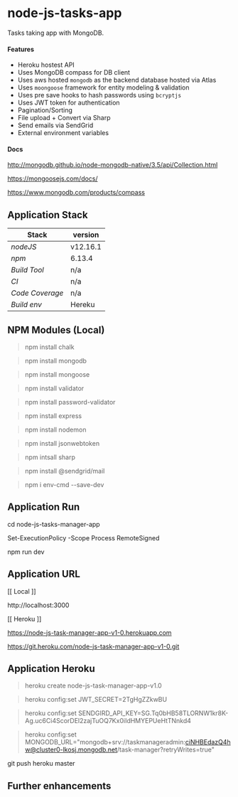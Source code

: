 # node-js-tasks-app
Tasks taking app with MongoDB.

#### Features 
- Heroku hostest API 
- Uses MongoDB compass for DB client
- Uses aws hosted `mongodb` as the backend database hosted via Atlas
- Uses `moongoose` framework for entity modeling & validation
- Uses pre save hooks to hash passwords using `bcryptjs`
- Uses JWT token for authentication 
- Pagination/Sorting  
- File upload + Convert via Sharp
- Send emails via SendGrid
- External environment variables 

#### Docs
http://mongodb.github.io/node-mongodb-native/3.5/api/Collection.html

https://mongoosejs.com/docs/

https://www.mongodb.com/products/compass 

## Application Stack

Stack  | version |
--- | --- |  
*nodeJS* | v12.16.1
*npm* | 6.13.4
*Build Tool* | n/a
*CI* | n/a
*Code Coverage* | n/a
*Build env* | Hereku

## NPM Modules (Local)
> npm install chalk

> npm install mongodb

> npm install mongoose

> npm install validator

> npm install password-validator

> npm install express

> npm install nodemon

> npm install jsonwebtoken

> npm intsall sharp

> npm install @sendgrid/mail

> npm i env-cmd --save-dev

## Application Run

cd node-js-tasks-manager-app

Set-ExecutionPolicy -Scope Process RemoteSigned

npm run dev

## Application URL

[[ Local ]]

http://localhost:3000 


[[ Heroku ]]

https://node-js-task-manager-app-v1-0.herokuapp.com

https://git.heroku.com/node-js-task-manager-app-v1-0.git

## Application Heroku

> heroku create node-js-task-manager-app-v1.0

> heroku config:set JWT_SECRET=2TgHgZZkwBU

> heroku config:set SENDGIRD_API_KEY=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

> heroku config:set MONGODB_URL="mongodb+srv://taskmanageradmin:ciNHBEdazQ4hw@cluster0-lkosj.mongodb.net/task-manager?retryWrites=true"

git push heroku master

## Further enhancements 